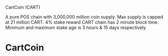 CartCoin (CART)

A pure POS chain with 3,000,000 million coin supply.
Max supply is capped at 21 million CART.
4% stake reward
CART chain has 2 minute block time. Minimum and maximum stake age is 3 hours & 15 days respectively
# CartCoin
